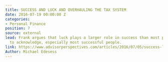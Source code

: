 ```yaml
---
title: SUCCESS AND LUCK AND OVERHAULING THE TAX SYSTEM
date: 2016-07-19 00:00:00 Z
categories:
- Personal Finance
position: 7
source: external
lead: Frank argues that luck plays a larger role in success than most people are willing
  to acknowledge, especially most successful people.
link: https://www.advisorperspectives.com/articles/2016/07/05/success-luck-and-overhauling-the-tax-system
Author: Michael Edesess
---
```


